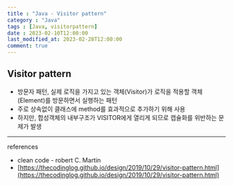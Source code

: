 ```yaml
---
title : "Java - Visitor pattern"
category : "Java"
tags : [Java, visitorpattern]
date : 2023-02-10T12:00:00
last_modified_at: 2023-02-28T12:00:00
comment: true
---
```

## Visitor pattern

- 방문자 패턴, 실제 로직을 가지고 있는 객체(Visitor)가 로직을 적용할 객체(Element)를 방문하면서 실행하는 패턴
- 주로 상속없이 클래스에 method를 효과적으로 추가하기 위해 사용
- 하지만, 합성객체의 내부구조가 VISITOR에게 열리게 되므로 캡슐화를 위반하는 문제가 발생

---

references

- clean code - robert C. Martin
- [https://thecodinglog.github.io/design/2019/10/29/visitor-pattern.html](https://thecodinglog.github.io/design/2019/10/29/visitor-pattern.html)